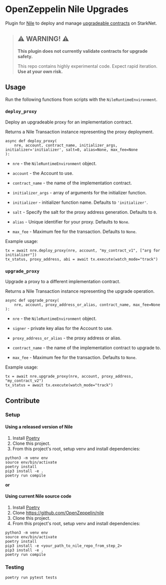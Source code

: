 # OpenZeppelin Nile Upgrades

Plugin for [Nile](https://github.com/OpenZeppelin/nile) to deploy and manage [upgradeable contracts](https://docs.openzeppelin.com/contracts-cairo/proxies) on StarkNet.

> ## ⚠️ WARNING! ⚠️
>
> **This plugin does not currently validate contracts for upgrade safety.**
>
> This repo contains highly experimental code.
> Expect rapid iteration.
> **Use at your own risk.**

## Usage

Run the following functions from scripts with the `NileRuntimeEnvironment`.

### `deploy_proxy`

Deploy an upgradeable proxy for an implementation contract.

Returns a Nile Transaction instance representing the proxy deployment.

```
async def deploy_proxy(
    nre, account, contract_name, initializer_args, initializer='initializer', salt=0, alias=None, max_fee=None
):
```

- `nre` - the `NileRuntimeEnvironment` object.

- `account` - the Account to use.

- `contract_name` - the name of the implementation contract.

- `initializer_args` - array of arguments for the initializer function.

- `initializer` - initializer function name. Defaults to `'initializer'`.

- `salt` - Specify the salt for the proxy address generation. Defaults to `0`.

- `alias` - Unique identifier for your proxy. Defaults to `None`.

- `max_fee` - Maximum fee for the transaction. Defaults to `None`.

Example usage:
```
tx = await nre.deploy_proxy(nre, account, "my_contract_v1", ["arg for initializer"])
tx_status, proxy_address, abi = await tx.execute(watch_mode="track")
```

### `upgrade_proxy`  

Upgrade a proxy to a different implementation contract.

Returns a Nile Transaction instance representing the upgrade operation.

```
async def upgrade_proxy(
    nre, account, proxy_address_or_alias, contract_name, max_fee=None
):
```

- `nre` - the `NileRuntimeEnvironment` object.

- `signer` - private key alias for the Account to use.

- `proxy_address_or_alias` - the proxy address or alias.

- `contract_name` - the name of the implementation contract to upgrade to.

- `max_fee` - Maximum fee for the transaction. Defaults to `None`.

Example usage:
```
tx = await nre.upgrade_proxy(nre, account, proxy_address, "my_contract_v2")
tx_status = await tx.execute(watch_mode="track")
```

## Contribute

### Setup

#### Using a released version of Nile

1. Install [Poetry](https://python-poetry.org/docs/#installation)
3. Clone this project.
4. From this project's root, setup venv and install dependencies:
```
python3 -m venv env
source env/bin/activate
poetry install
pip3 install -e .
poetry run compile
```

**or**

#### Using current Nile source code

1. Install [Poetry](https://python-poetry.org/docs/#installation)
2. Clone https://github.com/OpenZeppelin/nile
3. Clone this project.
4. From this project's root, setup venv and install dependencies:
```
python3 -m venv env
source env/bin/activate
poetry install
pip3 install -e <your_path_to_nile_repo_from_step_2>
pip3 install -e .
poetry run compile
```

### Testing

`poetry run pytest tests`
